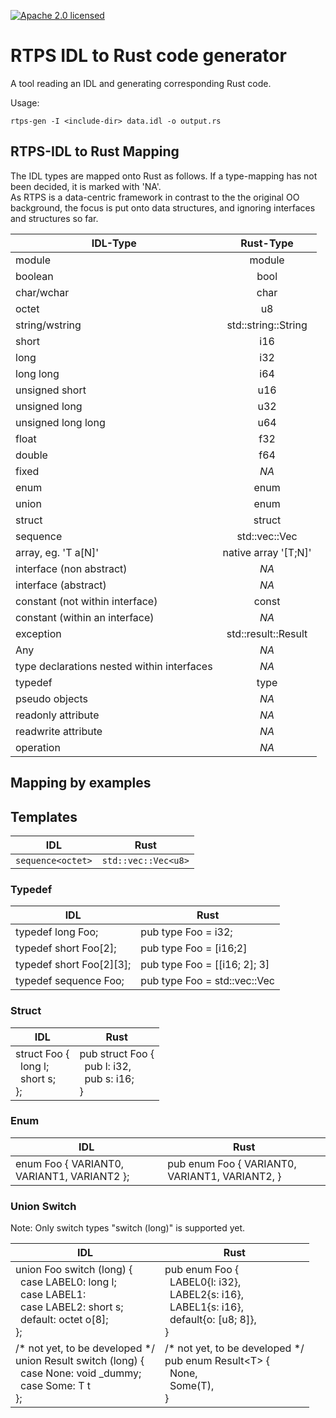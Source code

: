 [![Apache 2.0 licensed][licence-badge]][licence-url]
# RTPS IDL to Rust code generator

A tool reading an IDL and generating corresponding Rust code.

Usage:
```shell
rtps-gen -I <include-dir> data.idl -o output.rs
```
## RTPS-IDL to Rust Mapping
The IDL types are mapped onto Rust as follows. 
If a type-mapping has not been decided, it is marked with 'NA'.  
As RTPS is a data-centric framework in contrast to 
the the original OO background, the focus is put onto data structures, and ignoring interfaces and structures so far.

|  IDL-Type  | Rust-Type |
| ------------- |:-------------:| 
| module     | module | 
| boolean      | bool      | 
| char/wchar | char      | 
| octet | u8  | 
| string/wstring    | std::string::String  | 
| short | i16  | 
| long |  i32 | 
| long long | i64  | 
| unsigned short | u16  | 
| unsigned long |  u32 | 
| unsigned long long | u64  | 
| float | f32  | 
| double | f64  | 
| fixed  |  _NA_ | 
| enum | enum  | 
| union  | enum  | 
| struct | struct  | 
| sequence | std::vec::Vec  | 
| array, eg. 'T a[N]' | native array '[T;N]'  | 
| interface (non abstract) |  _NA_  | 
| interface (abstract) |  _NA_   | 
| constant (not within interface) | const  | 
| constant (within an interface)   |  _NA_    | 
| exception |  std::result::Result   | 
| Any | _NA_   | 
| type declarations nested within interfaces  | _NA_   | 
| typedef | type  | 
| pseudo objects  | _NA_  | 
| readonly attribute | _NA_  | 
| readwrite attribute |  _NA_   | 
| operation |  _NA_  | 


## Mapping by examples

## Templates

| IDL | Rust |
| ----- | ----- |
| `sequence<octet>` | `std::vec::Vec<u8>` |

### Typedef

| IDL | Rust |
| ----- | ----- |
| typedef long Foo; | pub type Foo = i32; |
| typedef short Foo[2]; | pub type Foo = [i16;2] |
| typedef short Foo[2][3]; | pub type Foo = [[i16; 2]; 3] |
| typedef sequence<octet> Foo; | pub type Foo = std::vec::Vec<u8> |

### Struct

| IDL | Rust |
| ----- | ----- |
| struct Foo {<br>&ensp;long l;<br>&ensp;short s;<br>}; | pub struct Foo {<br>&ensp;pub l: i32,<br>&ensp;pub s: i16;<br>} |

### Enum

| IDL | Rust |
| ----- | ----- |
| enum Foo { VARIANT0, VARIANT1, VARIANT2 }; | pub enum Foo { VARIANT0, VARIANT1, VARIANT2, } |

### Union Switch

Note: Only switch types "switch (long)" is supported yet.

| IDL | Rust |
| ----- | ----- |
| union Foo switch (long) {<br>&ensp;case LABEL0: long l;<br>&ensp;case LABEL1:<br>&ensp;case LABEL2: short s;<br>&ensp;default: octet o[8];<br>}; | pub enum Foo {<br>&ensp;LABEL0{l: i32},<br>&ensp;LABEL2{s: i16},<br>&ensp;LABEL1{s: i16},<br>&ensp;default{o: [u8; 8]},<br>}  |
| /* not yet, to be developed */<br>union Result switch (long) {<br>&ensp;case None: void _dummy;<br>&ensp;case Some: T t<br>}; | /* not yet, to be developed */<br>pub enum Result\<T> {<br>&ensp;None,<br>&ensp;Some(T),<br>}  |


[licence-badge]: https://img.shields.io/badge/License-Apache%202.0-blue.svg
[licence-url]: LICENSE.md

